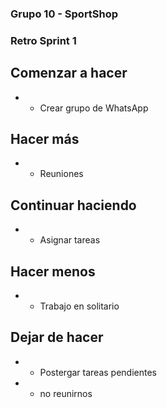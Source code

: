 ### Grupo 10 - SportShop

### Retro Sprint 1

## Comenzar a hacer

- - Crear grupo de WhatsApp

## Hacer más

- - Reuniones

## Continuar haciendo

- - Asignar tareas

## Hacer menos

- - Trabajo en solitario

## Dejar de hacer

- - Postergar tareas pendientes
- - no reunirnos
